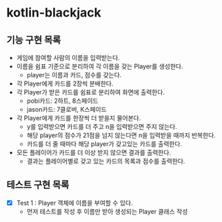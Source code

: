 # kotlin-blackjack

## 기능 구현 목록
- 게임에 참여할 사람의 이름을 입력받는다.
- 이름을 쉼표 기준으로 분리하여 각 이름을 갖는 Player를 생성한다.
  - player는 이름과 카드, 점수를 갖는다.
- 각 Player에게 카드를 2장씩 분배한다.
- 각 Player가 받은 카드를 쉼표로 분리하여 화면에 출력한다. 
  - pobi카드: 2하트, 8스페이드 
  - jason카드: 7클로버, K스페이드
- 각 Player에게 카드를 한장씩 더 받을지 물어본다.
  - y를 입력받으면 카드를 더 주고 n을 입력받으면 주지 않는다.
  - 해당 player의 점수가 21점을 넘지 않는다면 n을 입력받을 때까지 반복한다.
  - 카드를 더 줄 때마다 해당 player가 갖고있는 카드를 출력한다. 
- 모든 플레이어가 카드를 더 이상 받지 않으면 결과를 출력한다.
  - 결과는 플레이어별로 갖고 있는 카드의 목록과 점수를 출력한다.

## 테스트 구현 목록
- [x] Test 1 : Player 객체에 이름을 부여할 수 있다.
  - 먼저 테스트를 작성 후 이름만 받아 생성되는 Player 클래스 작성
